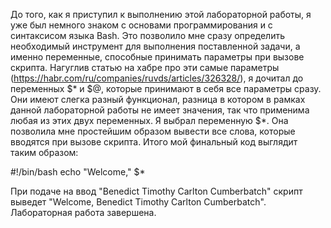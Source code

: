 До того, как я приступил к выполнению этой лабораторной работы, я уже был немного знаком с основами программирования и с синтаксисом языка Bash. Это позволило мне сразу определить необходимый инструмент 
для выполнения поставленной задачи, а именно переменные, способные принимать параметры при вызове скрипта. Нагуглив статью на хабре про эти самые параметры (https://habr.com/ru/companies/ruvds/articles/326328/),
я дочитал до переменных $* и $@, которые принимают в себя все параметры сразу. Они имеют слегка разный функционал, разница в котором в рамках данной лабораторной работы не имеет значения, так что применима
любая из этих двух переменных. Я выбрал переменную $*. Она позволила мне простейшим образом вывести все слова, которые вводятся при вызове скрипта.
Итого мой финальный код выглядит таким образом:

#!/bin/bash
echo "Welcome," $*

При подаче на ввод "Benedict Timothy Carlton Cumberbatch" скрипт выведет "Welcome, Benedict Timothy Carlton Cumberbatch".
Лабораторная работа завершена.
